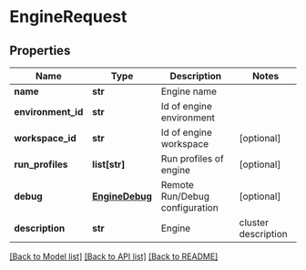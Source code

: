 # EngineRequest

## Properties
Name | Type | Description | Notes
------------ | ------------- | ------------- | -------------
**name** | **str** | Engine name | 
**environment_id** | **str** | Id of engine environment | 
**workspace_id** | **str** | Id of engine workspace | [optional] 
**run_profiles** | **list[str]** | Run profiles of engine | [optional] 
**debug** | [**EngineDebug**](EngineDebug.md) | Remote Run/Debug configuration | [optional] 
**description** | **str** | Engine|cluster description | [optional] 

[[Back to Model list]](../README.md#documentation-for-models) [[Back to API list]](../README.md#documentation-for-api-endpoints) [[Back to README]](../README.md)



